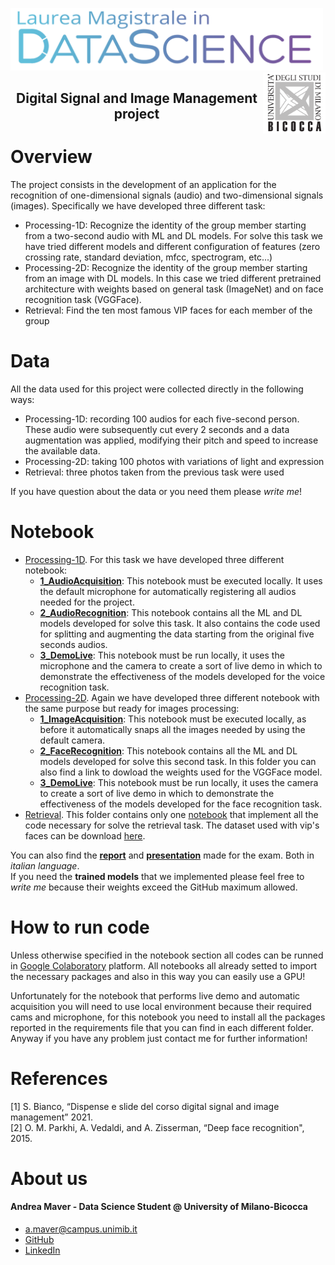 <p float="left">

 <img src="https://github.com/andreamaver/DataVisualization/blob/main/images/DSLogo.png" width = "500"/>
 <img src="https://github.com/andreamaver/DataVisualization/blob/main/images/BicoccaLogo.png" width = "100" align="right"/>
</p>
<h2 align="center">Digital Signal and Image Management project</h2>

# Overview
The project consists in the development of an application for the recognition of one-dimensional signals (audio) and two-dimensional signals (images). Specifically we have developed three different task:

* Processing-1D: Recognize the identity of the group member starting from a two-second audio with ML and DL models. For solve this task we have tried different models and different configuration of features (zero crossing rate, standard deviation, mfcc, spectrogram, etc...)
* Processing-2D: Recognize the identity of the group member starting from an image with DL models. In this case we tried different pretrained architecture with weights based on general task (ImageNet) and on face recognition task (VGGFace).
* Retrieval: Find the ten most famous VIP faces for each member of the group 

# Data
All the data used for this project were collected directly in the following ways:
* Processing-1D: recording 100 audios for each five-second person. These audio were subsequently cut every 2 seconds and a data augmentation was applied, modifying their pitch and speed to increase the available data.
* Processing-2D: taking 100 photos with variations of light and expression
* Retrieval: three photos taken from the previous task were used 

If you have question about the data or you need them please <i>write me</i>!

# Notebook 

* [Processing-1D](https://github.com/rconfa/Digital-Signal-and-Image-Management-Project/tree/main/Notebook/Processing-1D). For this task we have developed three different notebook:
  - [<b>1_AudioAcquisition</b>](https://github.com/rconfa/Digital-Signal-and-Image-Management-Project/blob/main/Notebook/Processing-1D/1_AudioAcquisition.ipynb): This notebook must be executed locally. It uses the default microphone for automatically registering all audios needed for the project.
  - [<b>2_AudioRecognition</b>](https://github.com/rconfa/Digital-Signal-and-Image-Management-Project/blob/main/Notebook/Processing-1D/2_AudioRecognition.ipynb): This notebook contains all the ML and DL models developed for solve this task. It also contains the code used for splitting and augmenting the data starting from the original five seconds audios.
  - [<b>3_DemoLive</b>](https://github.com/rconfa/Digital-Signal-and-Image-Management-Project/blob/main/Notebook/Processing-1D/3_DemoLive.ipynb): This notebook must be run locally, it uses the microphone and the camera to create a sort of live demo in which to demonstrate the effectiveness of the models developed for the voice recognition task. 
* [Processing-2D](https://github.com/rconfa/Digital-Signal-and-Image-Management-Project/tree/main/Notebook/Processing-2D). Again we have developed three different notebook with the same purpose but ready for images processing:
  - [<b>1_ImageAcquisition</b>](https://github.com/rconfa/Digital-Signal-and-Image-Management-Project/blob/main/Notebook/Processing-2D/1_ImageAcquisition.ipynb): This notebook must be executed locally, as before it automatically snaps all the images needed by using the default camera. 
  - [<b>2_FaceRecognition</b>](https://github.com/rconfa/Digital-Signal-and-Image-Management-Project/blob/main/Notebook/Processing-2D/2_FaceRecognition.ipynb): This notebook contains all the ML and DL models developed for solve this second task. In this folder you can also find a link to dowload the weights used for the VGGFace model.
  - [<b>3_DemoLive</b>](https://github.com/rconfa/Digital-Signal-and-Image-Management-Project/blob/main/Notebook/Processing-2D/3_DemoLive.ipynb): This notebook must be run locally, it uses the camera to create a sort of live demo in which to demonstrate the effectiveness of the models developed for the face recognition task. 
* [Retrieval](https://github.com/rconfa/Digital-Signal-and-Image-Management-Project/tree/main/Notebook/Retrieval). This folder contains only one [notebook](https://github.com/rconfa/Digital-Signal-and-Image-Management-Project/blob/main/Notebook/Retrieval/Retrieval.ipynb) that implement all the code necessary for solve the retrieval task. The dataset used with vip's faces can be download [here](https://skydrive.live.com/?cid=1e04f731c1dd71bc&id=1E04F731C1DD71BC!105).

You can also find the [<b>report</b>](https://github.com/rconfa/Digital-Signal-and-Image-Management-Project/blob/main/DSIM_Report_ITA.pdf) and [<b>presentation</b>](https://github.com/rconfa/Digital-Signal-and-Image-Management-Project/blob/main/DSIM_Presentation_ITA.pdf) made for the exam. Both in <i>italian language</i>. <br>
If you need the <b>trained models</b> that we implemented please feel free to <i>write me</i> because their weights exceed the GitHub maximum allowed.

# How to run code
Unless otherwise specified in the notebook section all codes can be runned in [Google Colaboratory](https://colab.research.google.com/) platform. All notebooks all already setted to import the necessary packages and also in this way you can easily use a GPU! <br>

Unfortunately for the notebook that performs live demo and automatic acquisition you will need to use local environment because their required cams and microphone, for this notebook you need to install all the packages reported in the requirements file that you can find in each different folder. <br>
Anyway if you have any problem just contact me for further information!


# References
[1] S. Bianco, “Dispense e slide del corso digital signal and image management” 2021. <br>
[2] O. M. Parkhi, A. Vedaldi, and A. Zisserman, “Deep face recognition", 2015.

# About us

#### Andrea Maver - Data Science Student @ University of Milano-Bicocca
  * a.maver@campus.unimib.it
  * [GitHub](https://github.com/andreamaver)
  * [LinkedIn](https://www.linkedin.com/in/andrea-maver-b19047259/)